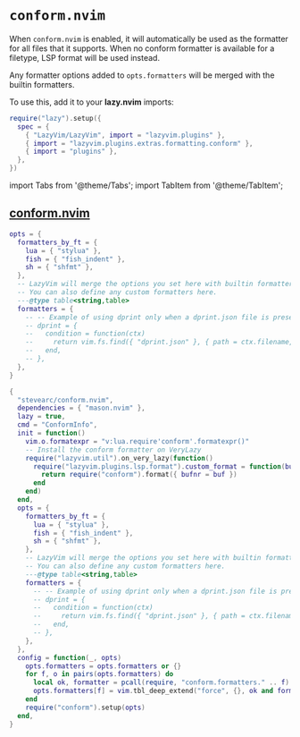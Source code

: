 # `conform.nvim`

When `conform.nvim` is enabled, it will automatically be used as the
formatter for all files that it supports.
When no conform formatter is available for a filetype, LSP format
will be used instead.

Any formatter options added to `opts.formatters` will be merged with
the builtin formatters.

<!-- plugins:start -->

To use this, add it to your **lazy.nvim** imports:

```lua title="lua/config/lazy.lua" {4}
require("lazy").setup({
  spec = {
    { "LazyVim/LazyVim", import = "lazyvim.plugins" },
    { import = "lazyvim.plugins.extras.formatting.conform" },
    { import = "plugins" },
  },
})
```

import Tabs from '@theme/Tabs';
import TabItem from '@theme/TabItem';

## [conform.nvim](https://github.com/stevearc/conform.nvim)

<Tabs>

<TabItem value="opts" label="Options">

```lua
opts = {
  formatters_by_ft = {
    lua = { "stylua" },
    fish = { "fish_indent" },
    sh = { "shfmt" },
  },
  -- LazyVim will merge the options you set here with builtin formatters.
  -- You can also define any custom formatters here.
  ---@type table<string,table>
  formatters = {
    -- -- Example of using dprint only when a dprint.json file is present
    -- dprint = {
    --   condition = function(ctx)
    --     return vim.fs.find({ "dprint.json" }, { path = ctx.filename, upward = true })[1]
    --   end,
    -- },
  },
}
```

</TabItem>


<TabItem value="code" label="Full Spec">

```lua
{
  "stevearc/conform.nvim",
  dependencies = { "mason.nvim" },
  lazy = true,
  cmd = "ConformInfo",
  init = function()
    vim.o.formatexpr = "v:lua.require'conform'.formatexpr()"
    -- Install the conform formatter on VeryLazy
    require("lazyvim.util").on_very_lazy(function()
      require("lazyvim.plugins.lsp.format").custom_format = function(buf)
        return require("conform").format({ bufnr = buf })
      end
    end)
  end,
  opts = {
    formatters_by_ft = {
      lua = { "stylua" },
      fish = { "fish_indent" },
      sh = { "shfmt" },
    },
    -- LazyVim will merge the options you set here with builtin formatters.
    -- You can also define any custom formatters here.
    ---@type table<string,table>
    formatters = {
      -- -- Example of using dprint only when a dprint.json file is present
      -- dprint = {
      --   condition = function(ctx)
      --     return vim.fs.find({ "dprint.json" }, { path = ctx.filename, upward = true })[1]
      --   end,
      -- },
    },
  },
  config = function(_, opts)
    opts.formatters = opts.formatters or {}
    for f, o in pairs(opts.formatters) do
      local ok, formatter = pcall(require, "conform.formatters." .. f)
      opts.formatters[f] = vim.tbl_deep_extend("force", {}, ok and formatter or {}, o)
    end
    require("conform").setup(opts)
  end,
}
```

</TabItem>

</Tabs>

<!-- plugins:end -->
